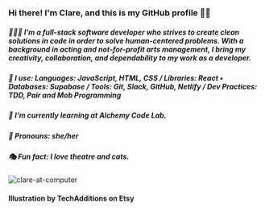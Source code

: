 ### Hi there! I'm Clare, and this is my GitHub profile 👋🏻
##### 👩🏻‍💻  I'm a full-stack software developer who strives to create clean solutions in code in order to solve human-centered problems. With a background in acting and not-for-profit arts management, I bring my creativity, collaboration, and dependability to my work as a developer. 
##### 🧰 I use: Languages: JavaScript, HTML, CSS / Libraries: React • Databases: Supabase / Tools: Git, Slack, GitHub, Netlify / Dev Practices: TDD, Pair and Mob Programming
##### 🌱  I’m currently learning at Alchemy Code Lab.
##### 🌙  Pronouns: she/her
##### 🎭  Fun fact: I love theatre and cats.

![clare-at-computer](https://user-images.githubusercontent.com/89673020/150880790-5a01dbbb-1609-45c2-9f1d-4e5a4241d8af.jpeg)


#### <div>Illustration by TechAdditions on Etsy</div>

<!--
**ClareMcDonald/ClareMcDonald** is a ✨ _special_ ✨ repository because its `README.md` (this file) appears on your GitHub profile.

Here are some ideas to get you started:

- 🔭 I’m currently working on ...
- 🌱 I’m currently learning ...
- 👯 I’m looking to collaborate on ...
- 🤔 I’m looking for help with ...
- 💬 Ask me about ...
# 📫 How to reach me: clare.s.mcdonald@gmail.com
- 😄 Pronouns: ...
- ⚡ Fun fact: ...
-->
